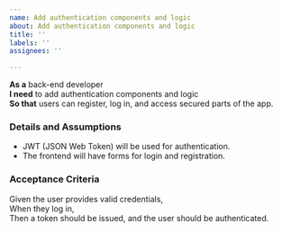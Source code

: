 ```yaml
---
name: Add authentication components and logic
about: Add authentication components and logic
title: ''
labels: ''
assignees: ''

---
```


**As a** back-end developer  
**I need** to add authentication components and logic  
**So that** users can register, log in, and access secured parts of the app.

### Details and Assumptions
* JWT (JSON Web Token) will be used for authentication.
* The frontend will have forms for login and registration.

### Acceptance Criteria
Given the user provides valid credentials,  
When they log in,  
Then a token should be issued, and the user should be authenticated.
